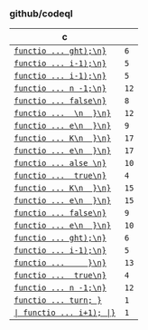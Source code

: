### github/codeql

| c |  |
| --- | --- |
| [`functio ... ght);\n}`](https://github.com/github/codeql/blob/cbdd4927cee593b715d8469240ce1d31edaaef9b/javascript/ql/src/Expressions/examples/CompareIdenticalValues.js#L8C32-L13C1) | `6` |
| [`functio ... i-1);\n}`](https://github.com/github/codeql/blob/cbdd4927cee593b715d8469240ce1d31edaaef9b/javascript/ql/src/LanguageFeatures/examples/ArgumentsCallerCallee.js#L1C2-L5C1) | `5` |
| [`functio ... i-1);\n}`](https://github.com/github/codeql/blob/cbdd4927cee593b715d8469240ce1d31edaaef9b/javascript/ql/src/LanguageFeatures/examples/ArgumentsCallerCalleeGood.js#L1C2-L5C1) | `5` |
| [`functio ... n -1;\n}`](https://github.com/github/codeql/blob/cbdd4927cee593b715d8469240ce1d31edaaef9b/javascript/ql/src/Statements/examples/UselessComparisonTest.js#L1C1-L12C1) | `12` |
| [`functio ... false\n}`](https://github.com/github/codeql/blob/cbdd4927cee593b715d8469240ce1d31edaaef9b/javascript/ql/test/library-tests/RangeAnalysis/constants.js#L1C1-L8C1) | `8` |
| [`functio ...  \n  }\n}`](https://github.com/github/codeql/blob/cbdd4927cee593b715d8469240ce1d31edaaef9b/javascript/ql/test/library-tests/RangeAnalysis/loop.js#L1C1-L12C1) | `12` |
| [`functio ... e\n  }\n}`](https://github.com/github/codeql/blob/cbdd4927cee593b715d8469240ce1d31edaaef9b/javascript/ql/test/library-tests/RangeAnalysis/loop.js#L14C1-L22C1) | `9` |
| [`functio ... K\n  }\n}`](https://github.com/github/codeql/blob/cbdd4927cee593b715d8469240ce1d31edaaef9b/javascript/ql/test/library-tests/RangeAnalysis/loop.js#L24C1-L40C1) | `17` |
| [`functio ... e\n  }\n}`](https://github.com/github/codeql/blob/cbdd4927cee593b715d8469240ce1d31edaaef9b/javascript/ql/test/library-tests/RangeAnalysis/plus.js#L1C1-L17C1) | `17` |
| [`functio ... alse \n}`](https://github.com/github/codeql/blob/cbdd4927cee593b715d8469240ce1d31edaaef9b/javascript/ql/test/library-tests/RangeAnalysis/plus.js#L19C1-L28C1) | `10` |
| [`functio ...  true\n}`](https://github.com/github/codeql/blob/cbdd4927cee593b715d8469240ce1d31edaaef9b/javascript/ql/test/library-tests/RangeAnalysis/plus.js#L30C1-L33C1) | `4` |
| [`functio ... K\n  }\n}`](https://github.com/github/codeql/blob/cbdd4927cee593b715d8469240ce1d31edaaef9b/javascript/ql/test/library-tests/RangeAnalysis/tst.js#L1C1-L15C1) | `15` |
| [`functio ... e\n  }\n}`](https://github.com/github/codeql/blob/cbdd4927cee593b715d8469240ce1d31edaaef9b/javascript/ql/test/library-tests/RangeAnalysis/tst.js#L17C1-L31C1) | `15` |
| [`functio ... false\n}`](https://github.com/github/codeql/blob/cbdd4927cee593b715d8469240ce1d31edaaef9b/javascript/ql/test/library-tests/RangeAnalysis/tst.js#L33C1-L41C1) | `9` |
| [`functio ... e\n  }\n}`](https://github.com/github/codeql/blob/cbdd4927cee593b715d8469240ce1d31edaaef9b/javascript/ql/test/library-tests/RangeAnalysis/tst.js#L43C1-L52C1) | `10` |
| [`functio ... ght);\n}`](https://github.com/github/codeql/blob/cbdd4927cee593b715d8469240ce1d31edaaef9b/javascript/ql/test/query-tests/Expressions/CompareIdenticalValues/tst.js#L8C32-L13C1) | `6` |
| [`functio ... i-1);\n}`](https://github.com/github/codeql/blob/cbdd4927cee593b715d8469240ce1d31edaaef9b/javascript/ql/test/query-tests/LanguageFeatures/ArgumentsCallerCallee/tst.js#L1C2-L5C1) | `5` |
| [`functio ...     }\n}`](https://github.com/github/codeql/blob/cbdd4927cee593b715d8469240ce1d31edaaef9b/javascript/ql/test/query-tests/Security/CWE-834/LoopBoundInjectionExitBad.js#L17C1-L29C1) | `13` |
| [`functio ...  true\n}`](https://github.com/github/codeql/blob/cbdd4927cee593b715d8469240ce1d31edaaef9b/javascript/ql/test/query-tests/Statements/UselessComparisonTest/constant.js#L1C1-L4C1) | `4` |
| [`functio ... n -1;\n}`](https://github.com/github/codeql/blob/cbdd4927cee593b715d8469240ce1d31edaaef9b/javascript/ql/test/query-tests/Statements/UselessComparisonTest/example.js#L1C1-L12C1) | `12` |
| [`functio ... turn; }`](https://github.com/github/codeql/blob/cbdd4927cee593b715d8469240ce1d31edaaef9b/javascript/ql/test/query-tests/Statements/UselessComparisonTest/tst.js#L8C3-L8C43) | `1` |
| [`\| functio ... i+1); \|}`](https://github.com/github/codeql/blob/cbdd4927cee593b715d8469240ce1d31edaaef9b/javascript/ql/test/query-tests/Statements/UselessComparisonTest/tst.js#L9C3-L9C52) | `1` |
